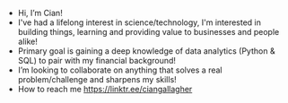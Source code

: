- Hi, I’m Cian!
- I've had a lifelong interest in science/technology, I'm interested in building things, learning and providing value to businesses and people alike! 
- Primary goal is gaining a deep knowledge of data analytics (Python & SQL) to pair with my financial background!
- I’m looking to collaborate on anything that solves a real problem/challenge and sharpens my skills!
- How to reach me https://linktr.ee/ciangallagher
